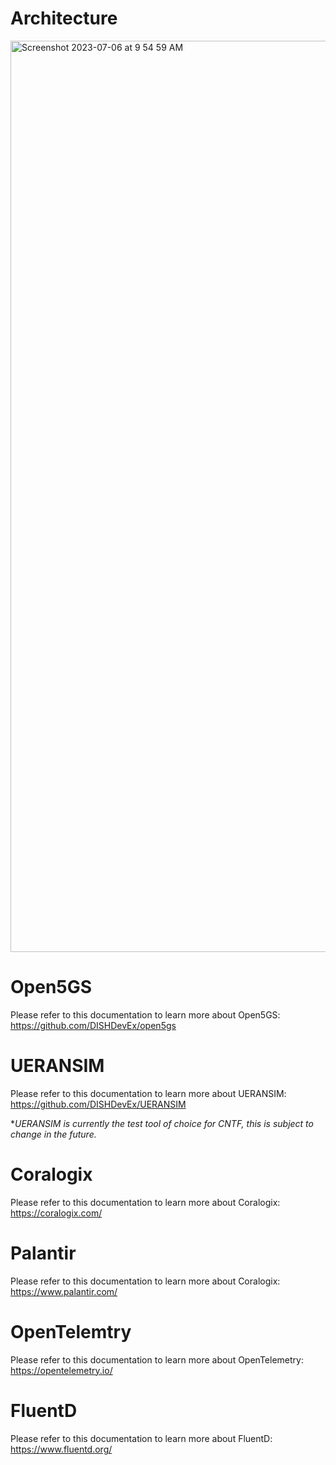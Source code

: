 # Architecture

<img width="1458" alt="Screenshot 2023-07-06 at 9 54 59 AM" src="https://github.com/DISHDevEx/cntf/assets/82470009/8dc32707-7bac-4ee3-81c6-75f58c06bc17">

# Open5GS

Please refer to this documentation to learn more about Open5GS: https://github.com/DISHDevEx/open5gs

# UERANSIM

Please refer to this documentation to learn more about UERANSIM: https://github.com/DISHDevEx/UERANSIM

**UERANSIM is currently the test tool of choice for CNTF, this is subject to change in the future.*

# Coralogix

Please refer to this documentation to learn more about Coralogix: https://coralogix.com/

# Palantir

Please refer to this documentation to learn more about Coralogix: https://www.palantir.com/

# OpenTelemtry

Please refer to this documentation to learn more about OpenTelemetry: https://opentelemetry.io/

# FluentD

Please refer to this documentation to learn more about FluentD: https://www.fluentd.org/



